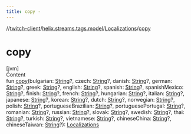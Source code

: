 ```yaml
---
title: copy -
---
```

//[twitch-client](../../index.md)/[helix.streams.tags.model](../index.md)/[Localizations](index.md)/[copy](copy.md)



# copy  
[jvm]  
Content  
fun [copy](copy.md)(bulgarian: [String](https://kotlinlang.org/api/latest/jvm/stdlib/kotlin/-string/index.html)?, czech: [String](https://kotlinlang.org/api/latest/jvm/stdlib/kotlin/-string/index.html)?, danish: [String](https://kotlinlang.org/api/latest/jvm/stdlib/kotlin/-string/index.html)?, german: [String](https://kotlinlang.org/api/latest/jvm/stdlib/kotlin/-string/index.html)?, greek: [String](https://kotlinlang.org/api/latest/jvm/stdlib/kotlin/-string/index.html)?, english: [String](https://kotlinlang.org/api/latest/jvm/stdlib/kotlin/-string/index.html)?, spanish: [String](https://kotlinlang.org/api/latest/jvm/stdlib/kotlin/-string/index.html)?, spanishMexico: [String](https://kotlinlang.org/api/latest/jvm/stdlib/kotlin/-string/index.html)?, finish: [String](https://kotlinlang.org/api/latest/jvm/stdlib/kotlin/-string/index.html)?, french: [String](https://kotlinlang.org/api/latest/jvm/stdlib/kotlin/-string/index.html)?, hungarian: [String](https://kotlinlang.org/api/latest/jvm/stdlib/kotlin/-string/index.html)?, italian: [String](https://kotlinlang.org/api/latest/jvm/stdlib/kotlin/-string/index.html)?, japanese: [String](https://kotlinlang.org/api/latest/jvm/stdlib/kotlin/-string/index.html)?, korean: [String](https://kotlinlang.org/api/latest/jvm/stdlib/kotlin/-string/index.html)?, dutch: [String](https://kotlinlang.org/api/latest/jvm/stdlib/kotlin/-string/index.html)?, norwegian: [String](https://kotlinlang.org/api/latest/jvm/stdlib/kotlin/-string/index.html)?, polish: [String](https://kotlinlang.org/api/latest/jvm/stdlib/kotlin/-string/index.html)?, portugueseBrazilian: [String](https://kotlinlang.org/api/latest/jvm/stdlib/kotlin/-string/index.html)?, portuguesePortugal: [String](https://kotlinlang.org/api/latest/jvm/stdlib/kotlin/-string/index.html)?, romanian: [String](https://kotlinlang.org/api/latest/jvm/stdlib/kotlin/-string/index.html)?, russian: [String](https://kotlinlang.org/api/latest/jvm/stdlib/kotlin/-string/index.html)?, slovak: [String](https://kotlinlang.org/api/latest/jvm/stdlib/kotlin/-string/index.html)?, swedish: [String](https://kotlinlang.org/api/latest/jvm/stdlib/kotlin/-string/index.html)?, thai: [String](https://kotlinlang.org/api/latest/jvm/stdlib/kotlin/-string/index.html)?, turkish: [String](https://kotlinlang.org/api/latest/jvm/stdlib/kotlin/-string/index.html)?, vietnamese: [String](https://kotlinlang.org/api/latest/jvm/stdlib/kotlin/-string/index.html)?, chineseChina: [String](https://kotlinlang.org/api/latest/jvm/stdlib/kotlin/-string/index.html)?, chineseTaiwan: [String](https://kotlinlang.org/api/latest/jvm/stdlib/kotlin/-string/index.html)?): [Localizations](index.md)  



